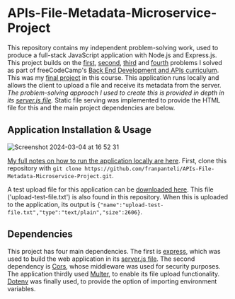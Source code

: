 # APIs-File-Metadata-Microservice-Project
This repository contains my independent problem-solving work, used to produce a full-stack JavaScript application with Node.js and Express.js. This project builds on the [first](https://github.com/franpanteli/APIs-Timestamp-Microservice-Project), [second](https://github.com/franpanteli/APIs-Request-Header-Parser-Microservice-Project), [third](https://github.com/franpanteli/APIs-URL-Shortener-Microservice-Project) and [fourth](https://github.com/franpanteli/APIs-Exercise-Tracker-Fullstack-Project) problems I solved as part of freeCodeCamp's [Back End Development and APIs curriculum](https://www.freecodecamp.org/learn/back-end-development-and-apis/#mongodb-and-mongoose). This was my [final project](https://www.freecodecamp.org/learn/back-end-development-and-apis/back-end-development-and-apis-projects/file-metadata-microservice) in this course. This application runs locally and allows the client to upload a file and receive its metadata from the server.  *The problem-solving approach I used to create this is provided in depth in its [server.js file](https://github.com/franpanteli/APIs-File-Metadata-Microservice-Project/blob/main/server.js).*  Static file serving was implemented to provide the HTML file for this and the main project dependencies are below.

## Application Installation & Usage
![Screenshot 2024-03-04 at 16 52 31](https://github.com/franpanteli/APIs-File-Metadata-Microservice-Project/assets/131474705/0ba7491a-10f7-4ef2-807c-329de9ffa450)

[My full notes on how to run the application locally are here](https://github.com/franpanteli/APIs-File-Metadata-Microservice-Project/blob/main/launching-the-app-locally.txt). First, clone this repository with `git clone https://github.com/franpanteli/APIs-File-Metadata-Microservice-Project.git`. 

A test upload file for this application can be [downloaded here](https://github.com/franpanteli/APIs-File-Metadata-Microservice-Project/blob/main/upload-test-file.txt). This file ('upload-test-file.txt') is also found in this repository. When this is uploaded to the application, its output is `{"name":"upload-test-file.txt","type":"text/plain","size":2606}`. 

## Dependencies

This project has four main dependencies. The first is [express](https://www.npmjs.com/package/express), which was used to build the web application in its [server.js file](https://github.com/franpanteli/APIs-File-Metadata-Microservice-Project/blob/main/server.js). The second dependency is [Cors](https://www.npmjs.com/package/cors), whose middleware was used for security purposes. The application thirdly used [Multer](https://www.npmjs.com/package/multer), to enable its file upload functionality. [Dotenv](https://www.npmjs.com/package/dotenv) was finally used, to provide the option of importing environment variables. 